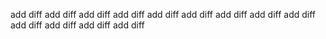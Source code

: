 add diff
add diff
add diff
add diff
add diff
add diff
add diff
add diff
add diff
add diff
add diff
add diff
add diff

